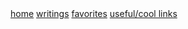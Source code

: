 <div class="navbar">
  <a href="/">home</a>
  <a href="/writing/">writings</a>
  <a href="/favorites/">favorites</a>
  <a href="/cool-links/">useful/cool links</a>
  <!--<a class="newlink" href="/recipes/">recipes</a> -->
</div>
